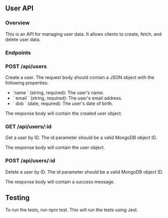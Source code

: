 ## User API

### Overview

This is an API for managing user data. It allows clients to create, fetch, and delete user data.

### Endpoints
### POST /api/users

Create a user. The request body should contain a JSON object with the following properties:

* \`name \` (string, required): The user's name.
* \` email \` (string, required): The user's email address.
* \` dob \` (date, required): The user's date of birth.

The response body will contain the created user object.

### GET /api/users/:id

Get a user by ID. The id parameter should be a valid MongoDB object ID.

The response body will contain the user object.

### POST /api/users/:id

Delete a user by ID. The id parameter should be a valid MongoDB object ID.

The response body will contain a success message.

## Testing
To run the tests, run npm test. This will run the tests using Jest.
